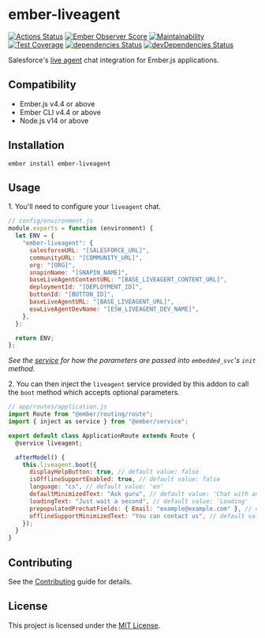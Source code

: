 # ember-liveagent

[![Actions Status](https://github.com/zonkyio/ember-liveagent/workflows/CI/badge.svg)](https://github.com/zonkyio/ember-liveagent/actions)
[![Ember Observer Score](https://emberobserver.com/badges/ember-liveagent.svg)](https://emberobserver.com/addons/ember-liveagent)
[![Maintainability](https://api.codeclimate.com/v1/badges/1f036b2befff3579f2f7/maintainability)](https://codeclimate.com/github/zonkyio/ember-liveagent/maintainability)
[![Test Coverage](https://api.codeclimate.com/v1/badges/1f036b2befff3579f2f7/test_coverage)](https://codeclimate.com/github/zonkyio/ember-liveagent/test_coverage)
[![dependencies Status](https://david-dm.org/zonkyio/ember-liveagent/status.svg)](https://david-dm.org/zonkyio/ember-liveagent)
[![devDependencies Status](https://david-dm.org/zonkyio/ember-liveagent/dev-status.svg)](https://david-dm.org/zonkyio/ember-liveagent?type=dev)

Salesforce's [live agent](https://www.salesforce.com/products/service-cloud/features/live-agent/) chat integration for Ember.js applications.

## Compatibility

- Ember.js v4.4 or above
- Ember CLI v4.4 or above
- Node.js v14 or above

## Installation

```
ember install ember-liveagent
```

## Usage

1\. You'll need to configure your `liveagent` chat.

```javascript
// config/environment.js
module.exports = function (environment) {
  let ENV = {
    "ember-liveagent": {
      salesforceURL: "[SALESFORCE_URL]",
      communityURL: "[COMMUNITY_URL]",
      org: "[ORG]",
      snapinName: "[SNAPIN_NAME]",
      baseLiveAgentContentURL: "[BASE_LIVEAGENT_CONTENT_URL]",
      deploymentId: "[DEPLOYMENT_ID]",
      buttonId: "[BUTTON_ID]",
      baseLiveAgentURL: "[BASE_LIVEAGENT_URL]",
      eswLiveAgentDevName: "[ESW_LIVEAGENT_DEV_NAME]",
    },
  };

  return ENV;
};
```

_See the [service](addon/services/liveagent.js) for how the parameters are passed into `embedded_svc`'s `init` method._

2\. You can then inject the `liveagent` service provided by this addon to call the `boot` method which accepts optional parameters.

```javascript
// app/routes/application.js
import Route from "@ember/routing/route";
import { inject as service } from "@ember/service";

export default class ApplicationRoute extends Route {
  @service liveagent;

  afterModel() {
    this.liveagent.boot({
      displayHelpButton: true, // default value: false
      isOfflineSupportEnabled: true, // default value: false
      language: "cs", // default value: 'en'
      defaultMinimizedText: "Ask guru", // default value: 'Chat with an Expert'
      loadingText: "Just wait a second", // default value: 'Loading'
      prepopulatedPrechatFields: { Email: "example@example.com" }, // default value: {}
      offlineSupportMinimizedText: "You can contact us", // default value: 'Contact Us'
    });
  }
}
```

## Contributing

See the [Contributing](CONTRIBUTING.md) guide for details.

## License

This project is licensed under the [MIT License](LICENSE.md).
